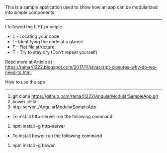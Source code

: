 This is a sample application used to show how an app can be modularized into simple components.
_______________________________________

I followed the LIFT principle

* L - Locating your code
* I - Identifying the code at a glance
* F - Flat file structure
* T - Try to stay dry (Don't repeat yourself)

Read more at Article at : https://rama41222.blogspot.com/2017/11/javascript-closures-why-do-we-need-to.html


How to use the app
__________________

1. git clone https://github.com/rama41222/AngularModularSampleApp.git
2. bower install
3. http-server ./AngularModularSampleApp

* To install http-server run the following command
1. npm install -g http-server

* To install bower run the following command
1. npm install -g bower
